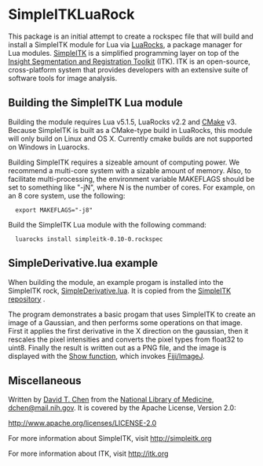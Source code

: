 # SimpleITKLuaRock

This package is an initial attempt to create a rockspec file that will build and install a SimpleITK module for Lua via [LuaRocks](https://luarocks.org), a package manager for Lua modules.  [SimpleITK](http://www.simpleitk.org) is a simplified programming layer on top of the [Insight Segmentation and Registration Toolkit](https://itk.org) (ITK).  ITK is an open-source, cross-platform system that provides developers with an extensive suite of software tools for image analysis.

## Building the SimpleITK Lua module
Building the module requires Lua v5.1.5, LuaRocks v2.2 and [CMake](https://cmake.org) v3.  Because SimpleITK is built as a CMake-type build in LuaRocks, this module will only build on Linux and OS X.  Currently cmake builds are not supported on Windows in Luarocks.

Building SimpleITK requires a sizeable amount of computing power.  We recommend a multi-core system with a sizable amount of memory.  Also, to facilitate multi-processing, the environment variable MAKEFLAGS should be set to something like "-jN", where N is the number of cores.  For example, on an 8 core system, use the following:
```
  export MAKEFLAGS="-j8"
```  
Build the SimpleITK Lua module with the following command:
```
  luarocks install simpleitk-0.10-0.rockspec
```
## SimpleDerivative.lua example
When building the module, an example progam is installed into the SimpleITK rock, [SimpleDerivative.lua](https://github.com/SimpleITK/SimpleITK/blob/master/Examples/Lua/SimpleDerivative.lua).  It is copied from the [SimpleITK repository](https://github.com/SimpleITK/SimpleITK) .

The program demonstrates a basic progam that uses SimpleITK to create an image of a Gaussian, and then performs some operations on that image.  First it applies the first derivative in the X direction on the gaussian, then it rescales the pixel intensities and converts the pixel types from float32 to uint8.  Finally the result is written out as a PNG file, and the image is displayed with the [Show function](https://itk.org/SimpleITKDoxygen/html/namespaceitk_1_1simple.html#ac8416e6e7f02dedfe8373b83dbea411d), which invokes [Fiji/ImageJ](http://fiji.sc).
## Miscellaneous
Written by [David T. Chen](https://lhncbc.nlm.nih.gov/personnel/david-chen) from the [National Library of Medicine](https://www.nlm.nih.gov), dchen@mail.nih.gov. It is covered by the Apache License, Version 2.0:

http://www.apache.org/licenses/LICENSE-2.0

For more information about SimpleITK, visit http://simpleitk.org

For more information about ITK, visit http://itk.org
